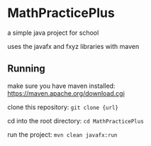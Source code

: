 # MathPracticePlus
a simple java project for school

uses the javafx and fxyz libraries with maven

## Running
make sure you have maven installed: https://maven.apache.org/download.cgi

clone this repository: `git clone {url}`

cd into the root directory: `cd MathPracticePlus`

run the project: `mvn clean javafx:run`